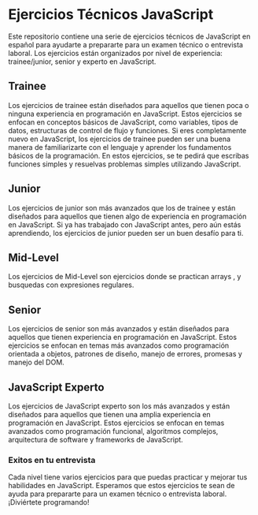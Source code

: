 # Ejercicios Técnicos JavaScript

Este repositorio contiene una serie de ejercicios técnicos de JavaScript en español para ayudarte a prepararte para un examen técnico o entrevista laboral. Los ejercicios están organizados por nivel de experiencia: trainee/junior, senior y experto en JavaScript.

## Trainee

Los ejercicios de trainee están diseñados para aquellos que tienen poca o ninguna experiencia en programación en JavaScript. Estos ejercicios se enfocan en conceptos básicos de JavaScript, como variables, tipos de datos, estructuras de control de flujo y funciones.
Si eres completamente nuevo en JavaScript, los ejercicios de trainee pueden ser una buena manera de familiarizarte con el lenguaje y aprender los fundamentos básicos de la programación. En estos ejercicios, se te pedirá que escribas funciones simples y resuelvas problemas simples utilizando JavaScript.

## Junior 

Los ejercicios de junior son más avanzados que los de trainee y están diseñados para aquellos que tienen algo de experiencia en programación en JavaScript. Si ya has trabajado con JavaScript antes, pero aún estás aprendiendo, los ejercicios de junior pueden ser un buen desafío para ti.


## Mid-Level

Los ejercicios de Mid-Level son ejercicios donde se practican arrays , y busquedas con expresiones regulares.

## Senior

Los ejercicios de senior son más avanzados y están diseñados para aquellos que tienen experiencia en programación en JavaScript. Estos ejercicios se enfocan en temas más avanzados como programación orientada a objetos, patrones de diseño, manejo de errores, promesas y manejo del DOM.

## JavaScript Experto

Los ejercicios de JavaScript experto son los más avanzados y están diseñados para aquellos que tienen una amplia experiencia en programación en JavaScript. Estos ejercicios se enfocan en temas avanzados como programación funcional, algoritmos complejos, arquitectura de software y frameworks de JavaScript.

### Exitos en tu entrevista
Cada nivel tiene varios ejercicios para que puedas practicar y mejorar tus habilidades en JavaScript. Esperamos que estos ejercicios te sean de ayuda para prepararte para un examen técnico o entrevista laboral. ¡Diviértete programando! 
